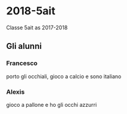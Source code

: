 # 2018-5ait
Classe 5ait as 2017-2018
## Gli alunni 
### Francesco 
porto gli occhiali, gioco a calcio e sono italiano
### Alexis
gioco a pallone e ho gli occhi azzurri
